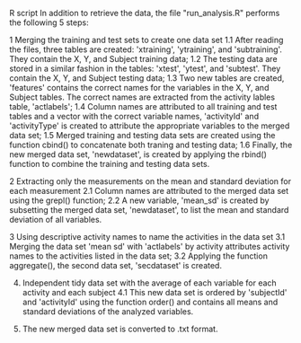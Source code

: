 R script
In addition to retrieve the data, the file "run_analysis.R" performs the following 5 steps:

1 Merging the training and test sets to create one data set
1.1 After reading the files, three tables are created: 'xtraining', 'ytraining', and 'subtraining'. They contain the X, Y, and Subject
training data;
1.2 The testing data are stored in a similar fashion in the tables: 'xtest', 'ytest', and 'subtest'. They contain the X, Y, and Subject
testing data;
1.3 Two new tables are created, 'features' contains the correct names for the variables in the X, Y, and Subject
tables. The correct names are extracted from the activity lables table, 'actlabels';
1.4 Column names are attributed to all training and test tables and a vector with the correct variable names, 'activityId' and
'activityType' is created to attribute the appropriate variables to the merged data set;
1.5 Merged training and testing data sets are created using the function cbind() to concatenate both traning and testing data;
1.6 Finally, the new merged data set, 'newdataset', is created by applying the rbind() function to combine the training and testing
data sets.

2 Extracting only the measurements on the mean and standard deviation for each measurement
2.1 Column names are attributed to the merged data set using the grepl() function;
2.2 A new variable, 'mean_sd' is created by subsetting the merged data set, 'newdataset', to list the mean and standard deviation of all
variables.

3 Using descriptive activity names to name the activities in the data set
3.1 Merging the data set 'mean sd' with 'actlabels' by activity attributes activity names to the activities listed in the data set;
3.2 Applying the function aggregate(), the second data set, 'secdataset' is created.

4. Independent tidy data set with the average of each variable for each activity and each subject
4.1 This new data set is ordered by 'subjectId' and 'activityId' using the function order() and contains all means and standard deviations
of the analyzed variables.

5. The new merged data set is converted to .txt format.
